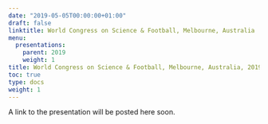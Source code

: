 ```yaml
---
date: "2019-05-05T00:00:00+01:00"
draft: false
linktitle: World Congress on Science & Football, Melbourne, Australia
menu:
  presentations:
    parent: 2019
    weight: 1
title: World Congress on Science & Football, Melbourne, Australia, 2019
toc: true
type: docs
weight: 1
---
```


A link to the presentation will be posted here soon.
